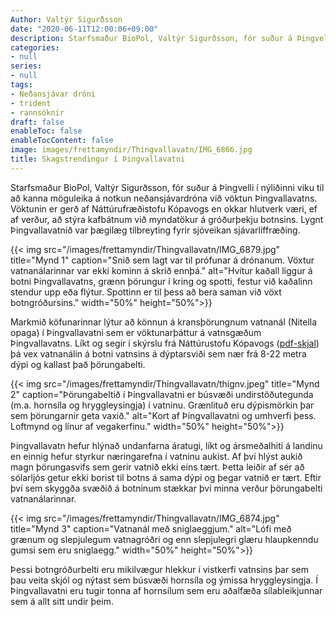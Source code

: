 ```yaml
---
Author: Valtýr Sigurðsson
date: "2020-06-11T12:00:06+09:00"
description: Starfsmaður BioPol, Valtýr Sigurðsson, fór suður á Þingvelli í nýliðinni viku til að kanna möguleika á notkun neðansjávardróna við vöktun Þingvallavatns. Vöktunin er gerð af Náttúrufræðistofu Kópavogs en okkar hlutverk...
categories:
- null
series:
- null
tags:
- Neðansjávar dróni
- trident
- rannsóknir
draft: false
enableToc: false
enableTocContent: false
image: images/frettamyndir/Thingvallavatn/IMG_6866.jpg
title: Skagstrendingur í Þingvallavatni
---
```


Starfsmaður BioPol, Valtýr Sigurðsson, fór suður á Þingvelli í nýliðinni viku til að kanna möguleika á notkun neðansjávardróna við vöktun Þingvallavatns. Vöktunin er gerð af Náttúrufræðistofu Kópavogs en okkar hlutverk væri, ef af verður, að stýra kafbátnum við myndatökur á gróðurþekju botnsins. Lygnt Þingvallavatnið var þægilæg tilbreyting fyrir sjóveikan sjávarlíffræðing.

{{< img src="/images/frettamyndir/Thingvallavatn/IMG_6879.jpg" title="Mynd 1" caption="Snið sem lagt var til prófunar á drónanum. Vöxtur vatnanálarinnar var ekki kominn á skrið ennþá." alt="Hvítur kaðall liggur á botni Þingvallavatns, grænn þörungur í kring og spotti, festur við kaðalinn stendur upp eða flýtur. Spottinn er til þess að bera saman við vöxt botngróðursins." width="50%" height="50%">}}

Markmið köfunarinnar lýtur að könnun á kransþörungnum vatnanál (Nitella opaga) í Þingvallavatni sem er vöktunarþáttur á vatnsgæðum Þingvallavatns. Líkt og segir í skýrslu frá Náttúrustofu Kópavogs ([pdf-skjal](https://natkop.kopavogur.is/asset/1924/12-3-thingvallavatn.pdf)) þá vex vatnanálin á botni vatnsins á dýptarsviði sem nær frá 8-22 metra dýpi og kallast það þörungabelti. 

{{< img src="/images/frettamyndir/Thingvallavatn/thignv.jpeg" title="Mynd 2" caption="Þörungabeltið í Þingvallavatni er búsvæði undirstöðutegunda (m.a. hornsíla og hryggleysingja) í vatninu. Grænlituð eru dýpismörkin þar sem þörungarnir geta vaxið." alt="Kort af Þingvallavatni og umhverfi þess. Loftmynd og línur af vegakerfinu." width="50%" height="50%">}}

Þingvallavatn hefur hlýnað undanfarna áratugi, líkt og ársmeðalhiti á landinu en einnig hefur styrkur næringarefna í vatninu aukist. Af því hlýst aukið magn þörungasvifs sem gerir vatnið ekki eins tært. Þetta leiðir af sér að sólarljós getur ekki borist til botns á sama dýpi og þegar vatnið er tært. Eftir því sem skyggða svæðið á botninum stækkar því minna verður þörungabelti vatnanálarinnar. 

{{< img src="/images/frettamyndir/Thingvallavatn/IMG_6874.jpg" title="Mynd 3" caption="Vatnanál með sniglaeggjum." alt="Lófi með grænum og slepjulegum vatnagróðri og enn slepjulegri glæru hlaupkenndu gumsi sem eru sniglaegg." width="50%" height="50%">}}

Þessi botngróðurbelti eru mikilvægur hlekkur í vistkerfi vatnsins þar sem þau veita skjól og nýtast sem búsvæði hornsíla og ýmissa hryggleysingja. Í Þingvallavatni eru tugir tonna af hornsílum sem eru aðalfæða sílableikjunnar sem á allt sitt undir þeim.
